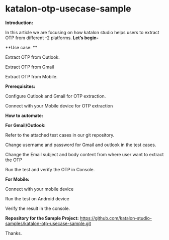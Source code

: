 # katalon-otp-usecase-sample

**Introduction:**

In this article we are focusing on how katalon studio helps users to extract OTP from different -2 platforms.
**Let’s begin-**

**Use case: **

Extract OTP from Outlook.

Extract OTP from Gmail

Extract OTP from Mobile.

**Prerequisites:**

Configure Outlook and Gmail for OTP extraction.

Connect with your Mobile device for OTP extraction

**How to automate:**

**For Gmail/Outlook:**

Refer to the attached test cases in our git repository.

Change username and password for Gmail and outlook in the test cases.

Change the Email subject and body content from where user want to extract the OTP

Run the test and verify the OTP in Console.



**For Mobile:**

Connect with your mobile device

Run the test on Android device

Verify the result in the console.



**Repository for the Sample Project:**
https://github.com/katalon-studio-samples/katalon-otp-usecase-sample.git

Thanks.
